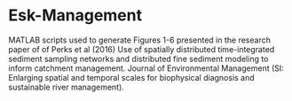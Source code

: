 # Esk-Management
MATLAB scripts used to generate Figures 1-6 presented in the research paper of of Perks et al (2016) Use of spatially distributed time-integrated sediment sampling networks and distributed fine sediment modeling to inform catchment management. Journal of Environmental Management (SI: Enlarging spatial and temporal scales for biophysical diagnosis and sustainable river management).
